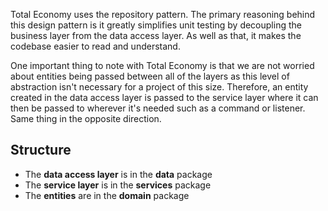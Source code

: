 Total Economy uses the repository pattern. The primary reasoning behind this design pattern is it greatly simplifies unit testing by decoupling the business layer from the data access layer. As well as that, it makes the codebase easier to read and understand.

One important thing to note with Total Economy is that we are not worried about entities being passed between all of the layers as this level of abstraction isn't necessary for a project of this size. Therefore, an entity created in the data access layer is passed to the service layer where it can then be passed to wherever it's needed such as a command or listener. Same thing in the opposite direction.

## Structure

- The **data access layer** is in the **data** package
- The **service layer** is in the **services** package
- The **entities** are in the **domain** package
